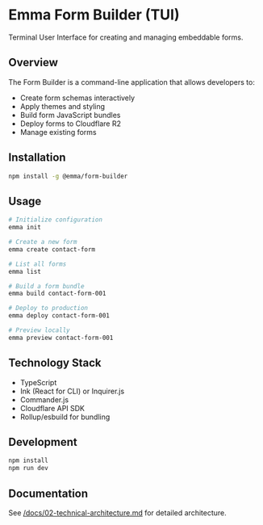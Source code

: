# Emma Form Builder (TUI)

Terminal User Interface for creating and managing embeddable forms.

## Overview

The Form Builder is a command-line application that allows developers to:
- Create form schemas interactively
- Apply themes and styling
- Build form JavaScript bundles
- Deploy forms to Cloudflare R2
- Manage existing forms

## Installation

```bash
npm install -g @emma/form-builder
```

## Usage

```bash
# Initialize configuration
emma init

# Create a new form
emma create contact-form

# List all forms
emma list

# Build a form bundle
emma build contact-form-001

# Deploy to production
emma deploy contact-form-001

# Preview locally
emma preview contact-form-001
```

## Technology Stack

- TypeScript
- Ink (React for CLI) or Inquirer.js
- Commander.js
- Cloudflare API SDK
- Rollup/esbuild for bundling

## Development

```bash
npm install
npm run dev
```

## Documentation

See [/docs/02-technical-architecture.md](../../docs/02-technical-architecture.md) for detailed architecture.
